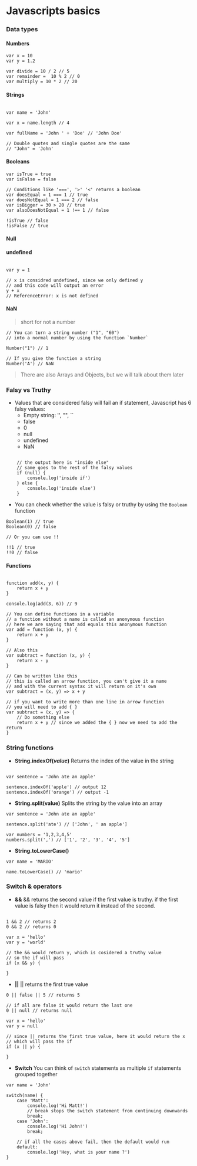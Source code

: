 # Javascripts basics

### Data types

#### Numbers
```javascript=
var x = 10
var y = 1.2

var divide = 10 / 2 // 5
var remainder =  10 % 2 // 0
var multiply = 10 * 2 // 20

```

#### Strings
```javascript=

var name = 'John'

var x = name.length // 4

var fullName = 'John ' + 'Doe' // 'John Doe'

// Double quotes and single quotes are the same
// "John" = 'John'

```

#### Booleans
```javascript=
var isTrue = true
var isFalse = false

// Conditions like '===', '>' '<' returns a boolean
var doesEqual = 1 === 1 // true
var doesNotEqual = 1 === 2 // false
var isBigger = 30 > 20 // true
var alsoDoesNotEqual = 1 !== 1 // false

!isTrue // false
!isFalse // true
```

#### Null

#### undefined

```javascript=

var y = 1

// x is considred undefined, since we only defined y
// and this code will output an error
y + x
// ReferenceError: x is not defined
```

#### NaN
> short for not a number
```javascript=
// You can turn a string number ("1", "60") 
// into a normal number by using the function `Number`

Number("1") // 1

// If you give the function a string
Number('A') // NaN

```

> There are also Arrays and Objects, but we will talk about them later


### Falsy vs Truthy

- Values that are considered falsy will fail an if statement, Javascript has 6 falsy values:
    - Empty string: '', "", ``
    - false
    - 0
    - null
    - undefined
    - NaN

```javascript=

    // the output here is "inside else"
    // same goes to the rest of the falsy values
    if (null) {
        console.log('inside if')         
    } else {
        console.log('inside else')
    }
```

- You can check whether the value is falsy or truthy by using the `Boolean` function

```javascript=
Boolean(1) // true
Boolean(0) // false

// Or you can use !!

!!1 // true
!!0 // false
```


#### Functions

```javascript=

function add(x, y) {
    return x + y
}

console.log(add(3, 6)) // 9

// You can define functions in a variable
// a function without a name is called an anonymous function
// here we are saying that add equals this anonymous function
var add = function (x, y) {
    return x + y
}

// Also this 
var subtract = function (x, y) {
    return x - y
}

// Can be written like this
// this is called an arrow function, you can't give it a name
// and with the current syntax it will return on it's own
var subtract = (x, y) => x + y

// if you want to write more than one line in arrow function
// you will need to add { }
var subtract = (x, y) => {
    // Do something else
    return x + y // since we added the { } now we need to add the return
}
```


### String functions


- **String.indexOf(*value*)**
Returns the index of the value in the string
```javascript= 

var sentence = 'John ate an apple'

sentence.indexOf('apple') // output 12
sentence.indexOf('orange') // output -1
```

- **String.split(value)**
Splits the string by the value into an array
```javascript=
var sentence = 'John ate an apple'

sentence.split('ate') // ['John', ' an apple']

var numbers = '1,2,3,4,5'
numbers.split(',') // ['1', '2', '3', '4', '5']
```


- **String.toLowerCase()**
```javascript=
var name = 'MARIO'

name.toLowerCase() // 'mario'
```


### Switch & operators

- **&&**
&& returns the second value if the first value is truthy. 
if the first value is falsy then it would return it instead of the second.
```javascript=

1 && 2 // returns 2
0 && 2 // returns 0

var x = 'hello'
var y = 'world'

// the && would return y, which is cosidered a truthy value
// so the if will pass
if (x && y) { 

}
```


- **||**
|| returns the first true value
```javascript=
0 || false || 5 // returns 5

// if all are false it would return the last one
0 || null // returns null

var x = 'hello'
var y = null

// since || returns the first true value, here it would return the x
// which will pass the if
if (x || y) {

}
```

- **Switch**
You can think of `switch` statements as multiple `if` statements grouped together

```javascript=
var name = 'John'

switch(name) {
    case 'Matt': 
        console.log('Hi Matt!')
        // break stops the switch statement from continuing downwards
        break;
    case 'John':
        console.log('Hi John!')
        break;
        
    // if all the cases above fail, then the default would run
    default:
        console.log('Hey, what is your name ?')
}
```
